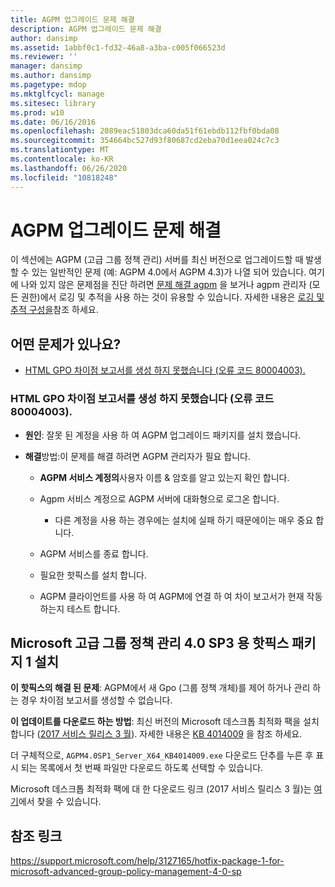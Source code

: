 ```yaml
---
title: AGPM 업그레이드 문제 해결
description: AGPM 업그레이드 문제 해결
author: dansimp
ms.assetid: 1abbf0c1-fd32-46a8-a3ba-c005f066523d
ms.reviewer: ''
manager: dansimp
ms.author: dansimp
ms.pagetype: mdop
ms.mktglfcycl: manage
ms.sitesec: library
ms.prod: w10
ms.date: 06/16/2016
ms.openlocfilehash: 2089eac51803dca60da51f61ebdb112fbf0bda08
ms.sourcegitcommit: 354664bc527d93f80687cd2eba70d1eea024c7c3
ms.translationtype: MT
ms.contentlocale: ko-KR
ms.lasthandoff: 06/26/2020
ms.locfileid: "10818248"
---
```

# AGPM 업그레이드 문제 해결

이 섹션에는 AGPM (고급 그룹 정책 관리) 서버를 최신 버전으로 업그레이드할 때 발생할 수 있는 일반적인 문제 (예: AGPM 4.0에서 AGPM 4.3)가 나열 되어 있습니다. 여기에 나와 있지 않은 문제점을 진단 하려면 [문제 해결 agpm](troubleshooting-agpm-agpm40.md) 을 보거나 agpm 관리자 (모든 권한)에서 로깅 및 추적을 사용 하는 것이 유용할 수 있습니다. 자세한 내용은 [로깅 및 추적 구성을](configure-logging-and-tracing-agpm40.md)참조 하세요.

## 어떤 문제가 있나요?

-   [HTML GPO 차이점 보고서를 생성 하지 못했습니다 (오류 코드 80004003).](#bkmk-error-80004003)

### <a href="" id="bkmk-error-80004003"></a>HTML GPO 차이점 보고서를 생성 하지 못했습니다 (오류 코드 80004003).

-   **원인**: 잘못 된 계정을 사용 하 여 AGPM 업그레이드 패키지를 설치 했습니다.

-   **해결**방법:이 문제를 해결 하려면 AGPM 관리자가 필요 합니다.
    
    -   **AGPM 서비스 계정의**사용자 이름 & 암호를 알고 있는지 확인 합니다.

    -   Agpm 서비스 계정으로 AGPM 서버에 대화형으로 로그온 합니다.
        
        -   다른 계정을 사용 하는 경우에는 설치에 실패 하기 때문에이는 매우 중요 합니다.

    -   AGPM 서비스를 종료 합니다.
    
    -   필요한 핫픽스를 설치 합니다.
    
    -   AGPM 클라이언트를 사용 하 여 AGPM에 연결 하 여 차이 보고서가 현재 작동 하는지 테스트 합니다.
    
## Microsoft 고급 그룹 정책 관리 4.0 SP3 용 핫픽스 패키지 1 설치
    
**이 핫픽스의 해결 된 문제**: AGPM에서 새 Gpo (그룹 정책 개체)를 제어 하거나 관리 하는 경우 차이점 보고서를 생성할 수 없습니다.

**이 업데이트를 다운로드 하는 방법**: 최신 버전의 Microsoft 데스크톱 최적화 팩을 설치 합니다 ([2017 서비스 릴리스 3 월](https://www.microsoft.com/download/details.aspx?id=54967)). 자세한 내용은 [KB 4014009](https://support.microsoft.com/help/4014009/) 을 참조 하세요.

더 구체적으로, `AGPM4.0SP1_Server_X64_KB4014009.exe` 다운로드 단추를 누른 후 표시 되는 목록에서 첫 번째 파일만 다운로드 하도록 선택할 수 있습니다.
      
Microsoft 데스크톱 최적화 팩에 대 한 다운로드 링크 (2017 서비스 릴리스 3 월)는 [여기](https://www.microsoft.com/download/details.aspx?id=54967)에서 찾을 수 있습니다.
      
      
## 참조 링크
https://support.microsoft.com/help/3127165/hotfix-package-1-for-microsoft-advanced-group-policy-management-4-0-sp
      
